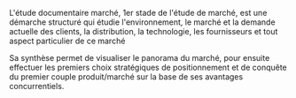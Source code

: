 L'étude documentaire marché, 1er stade de l'étude de marché, est une démarche structuré qui étudie l'environnement, le marché et la demande actuelle des clients, la distribution, la technologie, les fournisseurs et tout aspect particulier de ce marché

Sa synthèse permet de visualiser le panorama du marché, pour ensuite effectuer les premiers choix stratégiques de positionnement et de conquête du premier couple produit/marché sur la base de ses avantages concurrentiels.